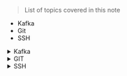 
> List of topics covered in this note

- Kafka
- Git
- SSH


<details><summary> Kafka </summary>
 
 

> This repository has the complete code related to kafka producers/consumers using spring boot.

 - [Setup-Kafka](https://github.com/Avinashlikes/Resources/blob/master/Kafka.md)

> Securing your Kafka Cluster using SSL

 - [Kafka SSL SetUp](https://github.com/Avinashlikes/Resources/blob/master/Kafka_Security.md)

</details>

<details> <summary> GIT </summary>
 </details>

<details><summary> SSH </summary>

> This repository has the list of commands for day to day work

- [Command List](https://github.com/Avinashlikes/Resources/blob/master/Ssh_Command_lists.md)

> This repository has the complete code related to SSH for day to day work

- [SSH Commands](https://github.com/Avinashlikes/Resources/blob/master/SSH.md)

</details>
 
 
